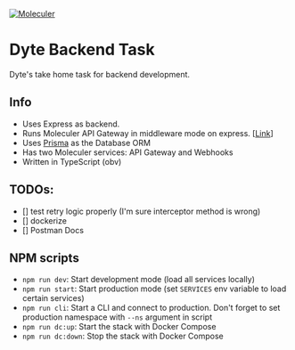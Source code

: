 [![Moleculer](https://badgen.net/badge/Powered%20by/Moleculer/0e83cd)](https://moleculer.services)

# Dyte Backend Task
Dyte's take home task for backend development.
## Info
* Uses Express as backend. 
* Runs Moleculer API Gateway in middleware mode on express. [[Link](https://moleculer.services/docs/0.12/moleculer-web.html#ExpressJS-middleware-usage)]
* Uses [Prisma](https://www.prisma.io/) as the Database ORM
* Has two Moleculer services: API Gateway and Webhooks
* Written in TypeScript (obv)


## TODOs:
- [] test retry logic properly (I'm sure interceptor method is wrong)
- [] dockerize
- [] Postman Docs


## NPM scripts
- `npm run dev`: Start development mode (load all services locally)
- `npm run start`: Start production mode (set `SERVICES` env variable to load certain services)
- `npm run cli`: Start a CLI and connect to production. Don't forget to set production namespace with `--ns` argument in script
- `npm run dc:up`: Start the stack with Docker Compose
- `npm run dc:down`: Stop the stack with Docker Compose
